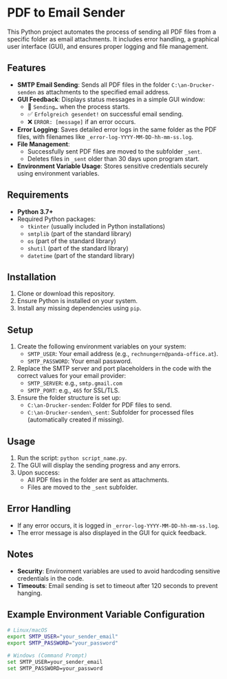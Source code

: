 # PDF to Email Sender

This Python project automates the process of sending all PDF files from a specific folder as email attachments. It includes error handling, a graphical user interface (GUI), and ensures proper logging and file management.

## Features

- **SMTP Email Sending**: Sends all PDF files in the folder `C:\an-Drucker-senden` as attachments to the specified email address.
- **GUI Feedback**: Displays status messages in a simple GUI window:
  - 📨 `Sending…` when the process starts.
  - ✅ `Erfolgreich gesendet!` on successful email sending.
  - ❌ `ERROR: [message]` if an error occurs.
- **Error Logging**: Saves detailed error logs in the same folder as the PDF files, with filenames like `_error-log-YYYY-MM-DD-hh-mm-ss.log`.
- **File Management**:
  - Successfully sent PDF files are moved to the subfolder `_sent`.
  - Deletes files in `_sent` older than 30 days upon program start.
- **Environment Variable Usage**: Stores sensitive credentials securely using environment variables.

## Requirements

- **Python 3.7+**
- Required Python packages:
  - `tkinter` (usually included in Python installations)
  - `smtplib` (part of the standard library)
  - `os` (part of the standard library)
  - `shutil` (part of the standard library)
  - `datetime` (part of the standard library)

## Installation

1. Clone or download this repository.
2. Ensure Python is installed on your system.
3. Install any missing dependencies using `pip`.

## Setup

1. Create the following environment variables on your system:
   - `SMTP_USER`: Your email address (e.g., `rechnungern@panda-office.at`).
   - `SMTP_PASSWORD`: Your email password.
2. Replace the SMTP server and port placeholders in the code with the correct values for your email provider:
   - `SMTP_SERVER`: e.g., `smtp.gmail.com`
   - `SMTP_PORT`: e.g., `465` for SSL/TLS.
3. Ensure the folder structure is set up:
   - `C:\an-Drucker-senden`: Folder for PDF files to send.
   - `C:\an-Drucker-senden\_sent`: Subfolder for processed files (automatically created if missing).

## Usage

1. Run the script: `python script_name.py`.
2. The GUI will display the sending progress and any errors.
3. Upon success:
   - All PDF files in the folder are sent as attachments.
   - Files are moved to the `_sent` subfolder.

## Error Handling

- If any error occurs, it is logged in `_error-log-YYYY-MM-DD-hh-mm-ss.log`.
- The error message is also displayed in the GUI for quick feedback.

## Notes

- **Security**: Environment variables are used to avoid hardcoding sensitive credentials in the code.
- **Timeouts**: Email sending is set to timeout after 120 seconds to prevent hanging.

## Example Environment Variable Configuration

```bash
# Linux/macOS
export SMTP_USER="your_sender_email"
export SMTP_PASSWORD="your_password"

# Windows (Command Prompt)
set SMTP_USER=your_sender_email
set SMTP_PASSWORD=your_password
```
